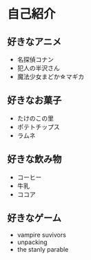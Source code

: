 # 自己紹介

## 好きなアニメ

- 名探偵コナン
- 犯人の半沢さん
- 魔法少女まどか☆マギカ

## 好きなお菓子

- たけのこの里
- ポテトチップス
- ラムネ

## 好きな飲み物

- コーヒー
- 牛乳
- ココア

## 好きなゲーム

- vampire suvivors
- unpacking
- the stanly parable
